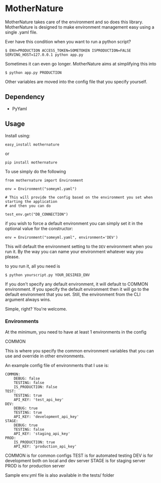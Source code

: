 # MotherNature

MotherNature takes care of the environment and so does this library.
MotherNature is designed to make environment management easy using a single .yaml file.

Ever have this condition when you want to run a python script?

``` 
$ ENV=PRODUCTION ACCESS_TOKEN=SOMETOKEN ISPRODUCTION=FALSE SERVING_HOST=127.0.0.1 python app.py 
```

Sometimes it can even go longer. MotherNature aims at simplifying this into

```
$ python app.py PRODUCTION
```

Other variables are moved into the config file that you specify yourself.

## Dependency

* PyYaml

## Usage

Install using:

``` easy_install mothernature ```

or

``` pip install mothernature ```

To use simply do the following

```
from mothernature import Environment

env = Environment("someyml.yaml")

# This will provide the config based on the environment you set when starting the application
# and then you can do

test_env.get("DB_CONNECTION")

```

if you wish to force a default environment you can simply set it in the optional value for the constructor:

```
env = Environment("someyml.yaml", environment='DEV')

```
This will default the environment setting to the `DEV` environment when you run it.
By the way you can name your environment whatever way you please.

to you run it, all you need is

```
$ python yourscript.py YOUR_DESIRED_ENV
```

If you don't specify any default environment, it will default to COMMON environment. If you specify the default environment then it will go to the default environment that you set. Still, the environment from the CLI argument always wins.

Simple, right? You're welcome.


### Environments

At the minimum, you need to have at least 1 environments in the config

COMMON

This is where you specify the common environment variables that you can use and override in other environments.

An example config file of environments that I use is:

```
COMMON:
    DEBUG: false
    TESTING: false
    IS_PRODUCTION: False
TEST:
    TESTING: true
    API_KEY: 'test_api_key'
DEV:
    DEBUG: true
    TESTING: true
    API_KEY: 'development_api_key'
STAGE:
    DEBUG: true
    TESTING: false
    API_KEY: 'staging_api_key'
PROD:
    IS_PRODUCTION: true
    API_KEY: 'production_api_key'
```

COMMON is for common configs
TEST is for automated testing
DEV is for development both on local and dev server
STAGE is for staging server
PROD is for production server

Sample env.yml file is also available in the tests/ folder
